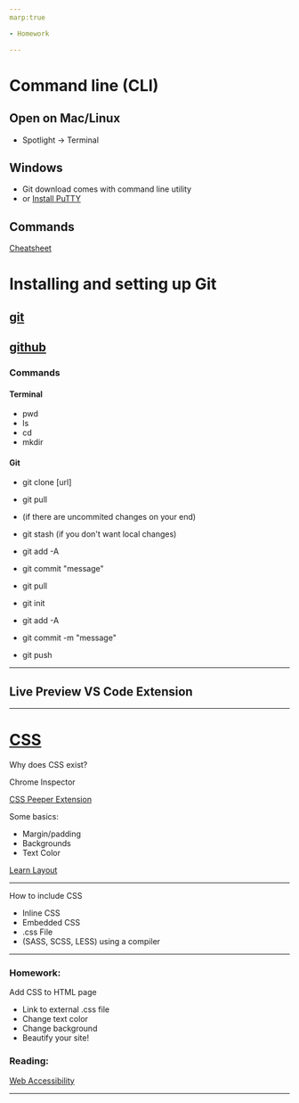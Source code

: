 ```yaml
---
marp:true

- Homework

---
```


# Command line (CLI)
## Open on Mac/Linux
- Spotlight -> Terminal
## Windows
- Git download comes with command line utility
- or [Install PuTTY](https://www.chiark.greenend.org.uk/~sgtatham/putty/latest.html)

## Commands
[Cheatsheet](https://www.git-tower.com/blog/command-line-cheat-sheet/')

# Installing and setting up Git
## [git](https://git-scm.com/downloads)
## [github](https://github.com/)

### Commands
#### Terminal
- pwd
- ls
- cd
- mkdir

#### Git
- git clone [url]
- git pull

- (if there are uncommited changes on your end)
- git stash (if you don't want local changes)
- git add -A
- git commit "message"
- git pull

- git init
- git add -A
- git commit -m "message"
- git push

---

## Live Preview VS Code Extension

---
# [CSS](https://frontendmasters.com/guides/front-end-handbook/2019/#4.8)

Why does CSS exist?

Chrome Inspector

[CSS Peeper Extension](https://chrome.google.com/webstore/detail/css-peeper/mbnbehikldjhnfehhnaidhjhoofhpehk/related)

Some basics:
- Margin/padding
- Backgrounds
- Text Color

[Learn Layout](https://learnlayout.com/index.html)

---
How to include CSS
- Inline CSS
- Embedded CSS
- .css File
- (SASS, SCSS, LESS) using a compiler
---
### Homework:
Add CSS to HTML page
- Link to external .css file
- Change text color
- Change background
- Beautify your site!


### Reading:

[Web Accessibility](https://webaim.org/articles/)

---